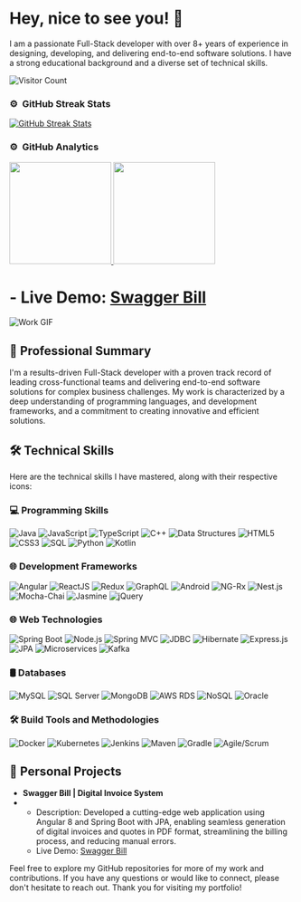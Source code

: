 # Hey, nice to see you! 👋

I am a passionate Full-Stack developer with over 8+ years of experience in designing, developing, and delivering end-to-end software solutions. I have a strong educational background and a diverse set of technical skills.

![Visitor Count](https://profile-counter.glitch.me/CaptainPradip/count.svg)

### ⚙️ &nbsp;GitHub Streak Stats
<p align="left">
  <a href="https://github.com/CaptainPradip">
    <img src="https://streak-stats.demolab.com/?user=CaptainPradip" alt="GitHub Streak Stats"/>
  </a>
</p>

### ⚙️ &nbsp;GitHub Analytics

<p align="left">
  <a href="https://github.com/CaptainPradip">
    <img height="180em" src="https://github-readme-stats-eight-theta.vercel.app/api?username=CaptainPradip&show_icons=true&theme=dracula&include_all_commits=true&count_private=true"/>
    <img height="180em" src="https://github-readme-stats-eight-theta.vercel.app/api/top-langs/?username=CaptainPradip&layout=compact&langs_count=8&theme=dracula"/>
  </a>
</p>


# - Live Demo: [Swagger Bill](https://swaggerbill.netlify.app/)

 ![Work GIF](https://github.com/CaptainPradip/Pradip-Nemane-Portfolio/blob/master/SwaagerBill.jpg)

## 🚀 Professional Summary

I'm a results-driven Full-Stack developer with a proven track record of leading cross-functional teams and delivering end-to-end software solutions for complex business challenges. My work is characterized by a deep understanding of programming languages, and development frameworks, and a commitment to creating innovative and efficient solutions.


## 🛠️ Technical Skills

Here are the technical skills I have mastered, along with their respective icons:

### 💻 Programming Skills

![Java](https://img.shields.io/badge/Java-%23ED8B00?style=for-the-badge&logo=java&logoColor=white) ![JavaScript](https://img.shields.io/badge/JavaScript-%23F7DF1E?style=for-the-badge&logo=javascript&logoColor=black) ![TypeScript](https://img.shields.io/badge/TypeScript-%23007ACC?style=for-the-badge&logo=typescript&logoColor=white) ![C++](https://img.shields.io/badge/C++-%2300599C?style=for-the-badge&logo=c%2B%2B&logoColor=white) ![Data Structures](https://img.shields.io/badge/Data_Structures-%23005CDB?style=for-the-badge&logo=data&logoColor=white) ![HTML5](https://img.shields.io/badge/HTML5-%23E34F26?style=for-the-badge&logo=html5&logoColor=white) ![CSS3](https://img.shields.io/badge/CSS3-%231572B6?style=for-the-badge&logo=css3&logoColor=white) ![SQL](https://img.shields.io/badge/SQL-%230076D6?style=for-the-badge&logo=amazon-dynamodb&logoColor=white) ![Python](https://img.shields.io/badge/Python-%233776AB?style=for-the-badge&logo=python&logoColor=white) ![Kotlin](https://img.shields.io/badge/Kotlin-%230095D5?style=for-the-badge&logo=kotlin&logoColor=white)

### 🌐 Development Frameworks

![Angular](https://img.shields.io/badge/Angular-%23DD0031?style=for-the-badge&logo=angular&logoColor=white) ![ReactJS](https://img.shields.io/badge/ReactJS-%2361DAFB?style=for-the-badge&logo=react&logoColor=black) ![Redux](https://img.shields.io/badge/Redux-%23764ABC?style=for-the-badge&logo=redux&logoColor=white) ![GraphQL](https://img.shields.io/badge/GraphQL-%23E10098?style=for-the-badge&logo=graphql&logoColor=white) ![Android](https://img.shields.io/badge/Android-%233DDC84?style=for-the-badge&logo=android&logoColor=white) ![NG-Rx](https://img.shields.io/badge/NG--Rx-%238CC84B?style=for-the-badge&logo=reactivex&logoColor=white) ![Nest.js](https://img.shields.io/badge/Nest.js-%23E0234E?style=for-the-badge&logo=nestjs&logoColor=white) ![Mocha-Chai](https://img.shields.io/badge/Mocha--Chai-%238D6748?style=for-the-badge&logo=mocha&logoColor=white) ![Jasmine](https://img.shields.io/badge/Jasmine-%238A4182?style=for-the-badge&logo=jasmine&logoColor=white) ![jQuery](https://img.shields.io/badge/jQuery-%230769AD?style=for-the-badge&logo=jquery&logoColor=white)

### 🌐 Web Technologies

![Spring Boot](https://img.shields.io/badge/Spring%20Boot-%236DB33F?style=for-the-badge&logo=spring-boot&logoColor=white) ![Node.js](https://img.shields.io/badge/Node.js-%2343853D?style=for-the-badge&logo=node.js&logoColor=white) ![Spring MVC](https://img.shields.io/badge/Spring%20MVC-%2306A956?style=for-the-badge&logo=spring&logoColor=white) ![JDBC](https://img.shields.io/badge/JDBC-%2300599C?style=for-the-badge&logo=jdbc&logoColor=white) ![Hibernate](https://img.shields.io/badge/Hibernate-%236DB33F?style=for-the-badge&logo=hibernate&logoColor=white) ![Express.js](https://img.shields.io/badge/Express.js-%23000000?style=for-the-badge&logo=express&logoColor=white) ![JPA](https://img.shields.io/badge/JPA-%23005CDB?style=for-the-badge&logo=jpa&logoColor=white) ![Microservices](https://img.shields.io/badge/Microservices-%230078D6?style=for-the-badge&logo=microservices&logoColor=white) ![Kafka](https://img.shields.io/badge/Kafka-%23000000?style=for-the-badge&logo=apache-kafka&logoColor=white)

### 🛢️ Databases

![MySQL](https://img.shields.io/badge/MySQL-%234479A1?style=for-the-badge&logo=mysql&logoColor=white) ![SQL Server](https://img.shields.io/badge/SQL%20Server-%23CC2927?style=for-the-badge&logo=microsoft-sql-server&logoColor=white) ![MongoDB](https://img.shields.io/badge/MongoDB-%2347A248?style=for-the-badge&logo=mongodb&logoColor=white) ![AWS RDS](https://img.shields.io/badge/AWS%20RDS-%23FF9900?style=for-the-badge&logo=amazon-aws&logoColor=white) ![NoSQL](https://img.shields.io/badge/NoSQL-%23316192?style=for-the-badge&logo=nosql&logoColor=white) ![Oracle](https://img.shields.io/badge/Oracle-%23F00000?style=for-the-badge&logo=oracle&logoColor=white)

### 🛠️ Build Tools and Methodologies

![Docker](https://img.shields.io/badge/Docker-%232496ED?style=for-the-badge&logo=docker&logoColor=white) ![Kubernetes](https://img.shields.io/badge/Kubernetes-%23326CE5?style=for-the-badge&logo=kubernetes&logoColor=white) ![Jenkins](https://img.shields.io/badge/Jenkins-%23D24939?style=for-the-badge&logo=jenkins&logoColor=white) ![Maven](https://img.shields.io/badge/Maven-%23C71A36?style=for-the-badge&logo=apache-maven&logoColor=white) ![Gradle](https://img.shields.io/badge/Gradle-%2302303A?style=for-the-badge&logo=gradle&logoColor=white) ![Agile/Scrum](https://img.shields.io/badge/Agile/Scrum-%232D72D9?style=for-the-badge&logo=jira&logoColor=white)


## 🔧 Personal Projects

- **Swagger Bill | Digital Invoice System**
- 
  - Description: Developed a cutting-edge web application using Angular 8 and Spring Boot with JPA, enabling seamless generation of digital invoices and quotes in PDF format, streamlining the billing process, and reducing manual errors.
  - Live Demo: [Swagger Bill](https://swaggerbill.netlify.app/)

Feel free to explore my GitHub repositories for more of my work and contributions. If you have any questions or would like to connect, please don't hesitate to reach out. Thank you for visiting my portfolio!
